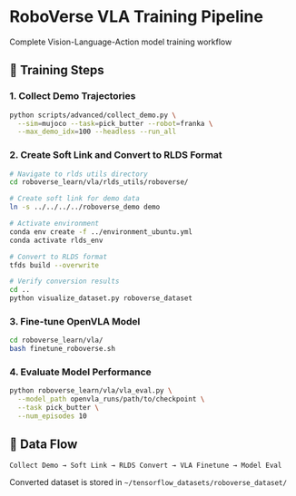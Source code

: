 # RoboVerse VLA Training Pipeline

Complete Vision-Language-Action model training workflow

## 🚀 Training Steps

### 1. Collect Demo Trajectories
```bash
python scripts/advanced/collect_demo.py \
  --sim=mujoco --task=pick_butter --robot=franka \
  --max_demo_idx=100 --headless --run_all
```

### 2. Create Soft Link and Convert to RLDS Format
```bash
# Navigate to rlds utils directory
cd roboverse_learn/vla/rlds_utils/roboverse/

# Create soft link for demo data
ln -s ../../../../roboverse_demo demo

# Activate environment
conda env create -f ../environment_ubuntu.yml
conda activate rlds_env

# Convert to RLDS format
tfds build --overwrite

# Verify conversion results
cd ..
python visualize_dataset.py roboverse_dataset
```

### 3. Fine-tune OpenVLA Model
```bash
cd roboverse_learn/vla/
bash finetune_roboverse.sh
```

### 4. Evaluate Model Performance
```bash
python roboverse_learn/vla/vla_eval.py \
  --model_path openvla_runs/path/to/checkpoint \
  --task pick_butter \
  --num_episodes 10
```

## 📁 Data Flow

```
Collect Demo → Soft Link → RLDS Convert → VLA Finetune → Model Eval
```

Converted dataset is stored in `~/tensorflow_datasets/roboverse_dataset/`